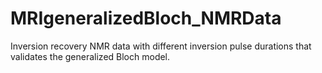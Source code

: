 # MRIgeneralizedBloch_NMRData
Inversion recovery NMR data with different inversion pulse durations that validates the generalized Bloch model. 
